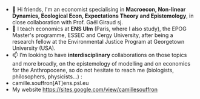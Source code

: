 - 👋 Hi friends, I'm an economist specialising in **Macroecon, Non-linear Dynamics, Ecological Econ, Expectations Theory and Epistemology**, in close collaboration with Prof. Gaël Giraud sj. 
- 🌱 I teach economics at **ENS Ulm** (Paris, where I also study), the EPOG Master's programme, ESSEC and Cergy University, after being a research fellow at the Environmental Justice Program at Georgetown University (USA).
- 📫 I’m looking to have **interdisciplinary** collaborations on those topics and more broadly, on the epistemology of modelling and on economics for the Anthropocene, so do not hesitate to reach me (biologists, philosophers, physicists...) :
- camille.souffron[AT]ens.psl.eu
- My website https://sites.google.com/view/camillesouffron
